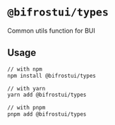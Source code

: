# `@bifrostui/types`

Common utils function for BUI

## Usage

```sh
// with npm
npm install @bifrostui/types

// with yarn
yarn add @bifrostui/types

// with pnpm
pnpm add @bifrostui/types
```
